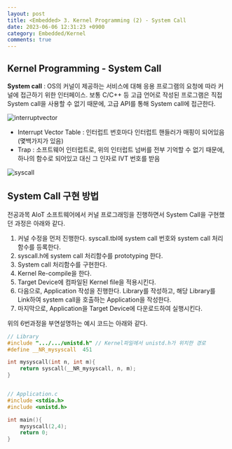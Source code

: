 ```yaml
---
layout: post
title: <Embedded> 3. Kernel Programming (2) - System Call
date: 2023-06-06 12:31:23 +0900
category: Embedded/Kernel
comments: true
---
```


## Kernel Programming - System Call

**System call** : OS의 커널이 제공하는 서비스에 대해 응용 프로그램의 요청에 따라 커널에 접근하기 위한 인터페이스. 보통 C/C++ 등 고급 언어로 작성된 프로그램은 직접 System call을 사용할 수 없기 때문에, 고급 API를 통해 System call에 접근한다.

![interruptvector]({{site.url}}/img/ivt.png)

- Interrupt Vector Table : 인터럽트 번호마다 인터럽트 핸들러가 매핑이 되어있음 (몇백가지가 있음)
- Trap : 소프트웨어 인터럽트로, 위의 인터럽트 넘버를 전부 기억할 수 없기 때문에, 하나의 함수로 되어있고 대신 그 인자로 IVT 번호를 받음 

![syscall]({{site.url}}/img/syscall.png)

## System Call 구현 방법

전공과목 AIoT 소프트웨어에서 커널 프로그래밍을 진행하면서 System Call을 구현했던 과정은 아래와 같다.

1. 커널 수정을 먼저 진행한다. syscall.tbl에 system call 번호와 system call 처리함수를 등록한다.
2. syscall.h에 system call 처리함수를 prototyping 한다.
3. System call 처리함수를 구현한다.
4. Kernel Re-compile을 한다.
5. Target Device에 컴파일된 Kernel file을 적용시킨다.
6. 다음으로, Application 작성을 진행한다. Library를 작성하고, 해당 Library를 Link하여 system call을 호출하는 Application을 작성한다.
7. 마지막으로, Application을 Target Device에 다운로드하여 실행시킨다.

위의 6번과정을 부연설명하는 예시 코드는 아래와 같다.

```c
// Library
#include ".../.../unistd.h" // Kernel파일에서 unistd.h가 위치한 경로 
#define __NR_mysyscall  451

int mysyscall(int n, int m){
    return syscall(__NR_mysyscall, n, m);
}


// Application.c
#include <stdio.h>
#include <unistd.h>

int main(){
    mysyscall(2,4);
    return 0;
}
```
